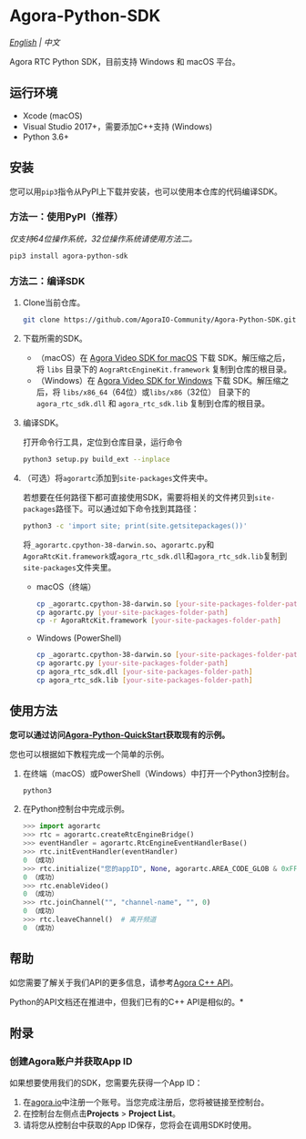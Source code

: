 # Agora-Python-SDK 

*[English](README.md) | 中文*

Agora RTC Python SDK，目前支持 Windows 和 macOS 平台。

## 运行环境

- Xcode (macOS)
- Visual Studio 2017+，需要添加C++支持 (Windows)
- Python 3.6+

## 安装

您可以用`pip3`指令从PyPI上下载并安装，也可以使用本仓库的代码编译SDK。

### 方法一：使用PyPI（推荐）

*仅支持64位操作系统，32位操作系统请使用方法二。*

```bash
pip3 install agora-python-sdk
```

### 方法二：编译SDK

1. Clone当前仓库。

   ```bash
   git clone https://github.com/AgoraIO-Community/Agora-Python-SDK.git
   ```

2. 下载所需的SDK。

   - （macOS）在 [Agora Video SDK for macOS](https://download.agora.io/sdk/release/Agora_Native_SDK_for_Mac_v3_1_2_FULL.zip) 下载 SDK。解压缩之后，将 `libs` 目录下的 `AograRtcEngineKit.framework` 复制到仓库的根目录。
   - （Windows）在 [Agora Video SDK for Windows](https://download.agora.io/sdk/release/Agora_Native_SDK_for_Windows_v3_1_2_FULL.zip) 下载 SDK。解压缩之后，将 `libs/x86_64`（64位）或`libs/x86`（32位） 目录下的 `agora_rtc_sdk.dll` 和 `agora_rtc_sdk.lib` 复制到仓库的根目录。

3. 编译SDK。

   打开命令行工具，定位到仓库目录，运行命令

   ```bash
   python3 setup.py build_ext --inplace
   ```

4. （可选）将`agorartc`添加到`site-packages`文件夹中。

   若想要在任何路径下都可直接使用SDK，需要将相关的文件拷贝到`site-packages`路径下。可以通过如下命令找到其路径：

   ```bash
   python3 -c 'import site; print(site.getsitepackages())'
   ```

   将`_agorartc.cpython-38-darwin.so`、`agorartc.py`和`AgoraRtcKit.framework`或`agora_rtc_sdk.dll`和`agora_rtc_sdk.lib`复制到`site-packages`文件夹里。

   - macOS（终端）

     ```bash
     cp _agorartc.cpython-38-darwin.so [your-site-packages-folder-path]
     cp agorartc.py [your-site-packages-folder-path]
     cp -r AgoraRtcKit.framework [your-site-packages-folder-path]
     ```

   - Windows (PowerShell)

     ```bash
     cp _agorartc.cpython-38-darwin.so [your-site-packages-folder-path]
     cp agorartc.py [your-site-packages-folder-path]
     cp agora_rtc_sdk.dll [your-site-packages-folder-path]
     cp agora_rtc_sdk.lib [your-site-packages-folder-path]
     ```

## 使用方法

**您可以通过访问[Agora-Python-QuickStart](https://github.com/AgoraIO-Community/Agora-Python-QuickStart)获取现有的示例。**

您也可以根据如下教程完成一个简单的示例。

1. 在终端（macOS）或PowerShell（Windows）中打开一个Python3控制台。

   ```bash
   python3
   ```

2. 在Python控制台中完成示例。

   ```python
   >>> import agorartc
   >>> rtc = agorartc.createRtcEngineBridge()
   >>> eventHandler = agorartc.RtcEngineEventHandlerBase()
   >>> rtc.initEventHandler(eventHandler)
   0 （成功）
   >>> rtc.initialize("您的appID", None, agorartc.AREA_CODE_GLOB & 0xFFFFFFFF)  # 如您还未获取App ID，您可以查看附录(https://github.com/AgoraIO-Community/Agora-Python-SDK/blob/master/Readme.zh.md#%E9%99%84%E5%BD%95)。
   0 （成功）
   >>> rtc.enableVideo()
   0 （成功）
   >>> rtc.joinChannel("", "channel-name", "", 0)
   0 （成功）
   >>> rtc.leaveChannel()  # 离开频道
   0 （成功）
   ```

## 帮助

如您需要了解关于我们API的更多信息，请参考[Agora C++ API](https://docs.agora.io/cn/Video/API%20Reference/cpp/v3.1.2/index.html)。

Python的API文档还在推进中，但我们已有的C++ API是相似的。*

## 附录

### 创建Agora账户并获取App ID

如果想要使用我们的SDK，您需要先获得一个App ID：

1. 在[agora.io](https://dashboard.agora.io/signin/)中注册一个账号。当您完成注册后，您将被链接至控制台。
2. 在控制台左侧点击**Projects** > **Project List**。
3. 请将您从控制台中获取的App ID保存，您将会在调用SDK时使用。
